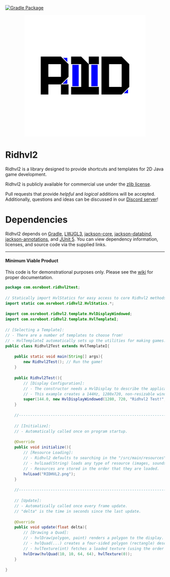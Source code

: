 [![Gradle Package](https://github.com/osreboot/Ridhvl2/actions/workflows/gradle-publish.yml/badge.svg)](https://github.com/osreboot/Ridhvl2/actions/workflows/gradle-publish.yml)

<p align="center">
  <img src="https://github.com/osreboot/Ridhvl2-Wiki-Resources/blob/master/RIDHVL2.png" width="384" height="384" alt="Ridhvl2">
</p>

# Ridhvl2
Ridhvl2 is a library designed to provide shortcuts and templates for 2D Java game development.

Ridhvl2 is publicly available for commercial use under the [zlib license](https://choosealicense.com/licenses/zlib/).

Pull requests that provide *helpful* and *logical* additions will be accepted. Additionally, questions and ideas can be discussed in our [Discord server](https://discord.gg/E8GTCNH)!

# Dependencies

Ridhvl2 depends on [Gradle](https://github.com/gradle/gradle), [LWJGL3](https://github.com/LWJGL/lwjgl3), [jackson-core](https://github.com/FasterXML/jackson-core), [jackson-databind](https://github.com/FasterXML/jackson-databind), [jackson-annotations](https://github.com/FasterXML/jackson-annotations), and [JUnit 5](https://github.com/junit-team/junit5/). You can view dependency information, licenses, and source code via the supplied links.

---

#### Minimum Viable Product

This code is for demonstrational purposes only. Please see the [wiki](https://github.com/osreboot/Ridhvl2/wiki) for proper documentation.

```java
package com.osreboot.ridhvl2test;

// Statically import HvlStatics for easy access to core Ridhvl2 methods
import static com.osreboot.ridhvl2.HvlStatics.*;

import com.osreboot.ridhvl2.template.HvlDisplayWindowed;
import com.osreboot.ridhvl2.template.HvlTemplateI;

// [Selecting a Template]:
// - There are a number of templates to choose from!
// - HvlTemplateI automatically sets up the utilities for making games.
public class Ridhvl2Test extends HvlTemplateI{

    public static void main(String[] args){
        new Ridhvl2Test(); // Run the game!
    }

    public Ridhvl2Test(){
        // [Display Configuration]:
        // - The constructor needs a HvlDisplay to describe the application window.
        // - This example creates a 144Hz, 1280x720, non-resizable window titled "Ridhvl2 Test!".
        super(144.0, new HvlDisplayWindowed(1280, 720, "Ridhvl2 Test!", false));
    }
  
    //---------------------------------------------------------------------//
  
    // [Initialize]: 
    // - Automatically called once on program startup.
    
    @Override
    public void initialize(){
        // [Resource Loading]:
        // - Ridhvl2 defaults to searching in the "/src/main/resources" folder. 
        // - hvlLoad(String) loads any type of resource (images, sounds, etc.).
        // - Resources are stored in the order that they are loaded.
        hvlLoad("RIDHVL2.png");
    }

    //---------------------------------------------------------------------//

    // [Update]:
    // - Automatically called once every frame update.
    // "delta" is the time in seconds since the last update.
    
    @Override
    public void update(float delta){
        // [Drawing a Quad]:
        // - hvlDraw(polygon, paint) renders a polygon to the display.
        // - hvlQuad(...) creates a four-sided polygon (rectangle) described by screen coordinates.
        // - hvlTexture(int) fetches a loaded texture (using the order in which it was loaded).
        hvlDraw(hvlQuad(10, 10, 64, 64), hvlTexture(0));
    }

}
```
